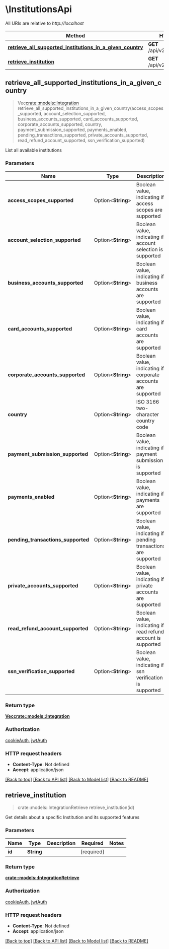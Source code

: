 # \InstitutionsApi

All URIs are relative to *http://localhost*

Method | HTTP request | Description
------------- | ------------- | -------------
[**retrieve_all_supported_institutions_in_a_given_country**](InstitutionsApi.md#retrieve_all_supported_institutions_in_a_given_country) | **GET** /api/v2/institutions/ | 
[**retrieve_institution**](InstitutionsApi.md#retrieve_institution) | **GET** /api/v2/institutions/{id}/ | 



## retrieve_all_supported_institutions_in_a_given_country

> Vec<crate::models::Integration> retrieve_all_supported_institutions_in_a_given_country(access_scopes_supported, account_selection_supported, business_accounts_supported, card_accounts_supported, corporate_accounts_supported, country, payment_submission_supported, payments_enabled, pending_transactions_supported, private_accounts_supported, read_refund_account_supported, ssn_verification_supported)


List all available institutions

### Parameters


Name | Type | Description  | Required | Notes
------------- | ------------- | ------------- | ------------- | -------------
**access_scopes_supported** | Option<**String**> | Boolean value, indicating if access scopes are supported |  |
**account_selection_supported** | Option<**String**> | Boolean value, indicating if account selection is supported |  |
**business_accounts_supported** | Option<**String**> | Boolean value, indicating if business accounts are supported |  |
**card_accounts_supported** | Option<**String**> | Boolean value, indicating if card accounts are supported |  |
**corporate_accounts_supported** | Option<**String**> | Boolean value, indicating if corporate accounts are supported |  |
**country** | Option<**String**> | ISO 3166 two-character country code |  |
**payment_submission_supported** | Option<**String**> | Boolean value, indicating if payment submission is supported |  |
**payments_enabled** | Option<**String**> | Boolean value, indicating if payments are supported |  |
**pending_transactions_supported** | Option<**String**> | Boolean value, indicating if pending transactions are supported |  |
**private_accounts_supported** | Option<**String**> | Boolean value, indicating if private accounts are supported |  |
**read_refund_account_supported** | Option<**String**> | Boolean value, indicating if read refund account is supported |  |
**ssn_verification_supported** | Option<**String**> | Boolean value, indicating if ssn verification is supported |  |

### Return type

[**Vec<crate::models::Integration>**](Integration.md)

### Authorization

[cookieAuth](../README.md#cookieAuth), [jwtAuth](../README.md#jwtAuth)

### HTTP request headers

- **Content-Type**: Not defined
- **Accept**: application/json

[[Back to top]](#) [[Back to API list]](../README.md#documentation-for-api-endpoints) [[Back to Model list]](../README.md#documentation-for-models) [[Back to README]](../README.md)


## retrieve_institution

> crate::models::IntegrationRetrieve retrieve_institution(id)


Get details about a specific Institution and its supported features

### Parameters


Name | Type | Description  | Required | Notes
------------- | ------------- | ------------- | ------------- | -------------
**id** | **String** |  | [required] |

### Return type

[**crate::models::IntegrationRetrieve**](IntegrationRetrieve.md)

### Authorization

[cookieAuth](../README.md#cookieAuth), [jwtAuth](../README.md#jwtAuth)

### HTTP request headers

- **Content-Type**: Not defined
- **Accept**: application/json

[[Back to top]](#) [[Back to API list]](../README.md#documentation-for-api-endpoints) [[Back to Model list]](../README.md#documentation-for-models) [[Back to README]](../README.md)

